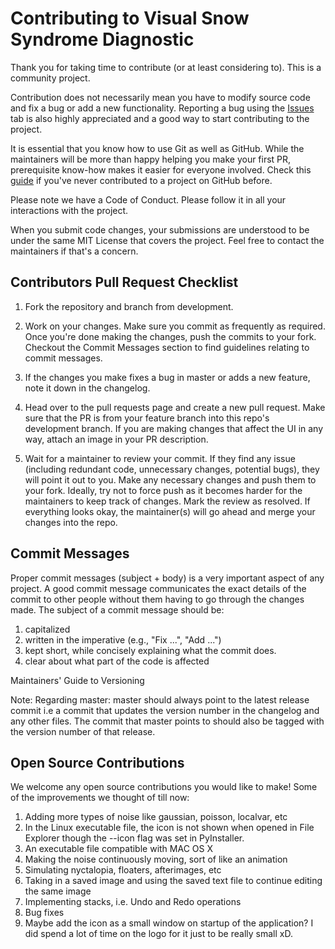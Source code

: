 # Contributing to Visual Snow Syndrome Diagnostic
Thank you for taking time to contribute (or at least considering to). This is a community project.

Contribution does not necessarily mean you have to modify source code and fix a bug or add a new functionality. 
Reporting a bug using the [Issues](url) tab is also highly appreciated and a good way to start contributing to the project.

It is essential that you know how to use Git as well as GitHub. 
While the maintainers will be more than happy helping you make your first PR, prerequisite know-how makes it easier for everyone involved. 
Check this [guide](https://github.com/firstcontributions/first-contributions) if you've never contributed to a project on GitHub before.

Please note we have a Code of Conduct. Please follow it in all your interactions with the project.

When you submit code changes, your submissions are understood to be under the same MIT License that covers the project. 
Feel free to contact the maintainers if that's a concern.

## Contributors Pull Request Checklist
1. Fork the repository and branch from development.

2. Work on your changes. Make sure you commit as frequently as required. Once you're done making the changes, push the commits to your fork. 
Checkout the Commit Messages section to find guidelines relating to commit messages.

3. If the changes you make fixes a bug in master or adds a new feature, note it down in the changelog.

4. Head over to the pull requests page and create a new pull request. Make sure that the PR is from your feature branch into this repo's development branch. 
If you are making changes that affect the UI in any way, attach an image in your PR description.

5. Wait for a maintainer to review your commit. If they find any issue (including redundant code, unnecessary changes, potential bugs), they will point it out to you. 
Make any necessary changes and push them to your fork. Ideally, try not to force push as it becomes harder for the maintainers to keep track of changes. 
Mark the review as resolved.
If everything looks okay, the maintainer(s) will go ahead and merge your changes into the repo.

## Commit Messages
Proper commit messages (subject + body) is a very important aspect of any project. 
A good commit message communicates the exact details of the commit to other people without them having to go through the changes made.
The subject of a commit message should be:
1. capitalized
2. written in the imperative (e.g., "Fix ...", "Add ...")
3. kept short, while concisely explaining what the commit does.
4. clear about what part of the code is affected

Maintainers' Guide to Versioning


Note: Regarding master: master should always point to the latest release commit i.e a commit that updates the version number in the changelog and any other files. 
The commit that master points to should also be tagged with the version number of that release.

## Open Source Contributions
We welcome any open source contributions you would like to make! Some of the improvements we thought of till now:
1. Adding more types of noise like gaussian, poisson, localvar, etc 
2. In the Linux executable file, the icon is not shown when opened in File Explorer though the --icon flag was set in PyInstaller.
3. An executable file compatible with MAC OS X
4. Making the noise continuously moving, sort of like an animation
5. Simulating nyctalopia, floaters, afterimages, etc
6. Taking in a saved image and using the saved text file to continue editing the same image 
7. Implementing stacks, i.e. Undo and Redo operations
8. Bug fixes
9. Maybe add the icon as a small window on startup of the application? I did spend a lot of time on the logo for it just to be really small xD.
